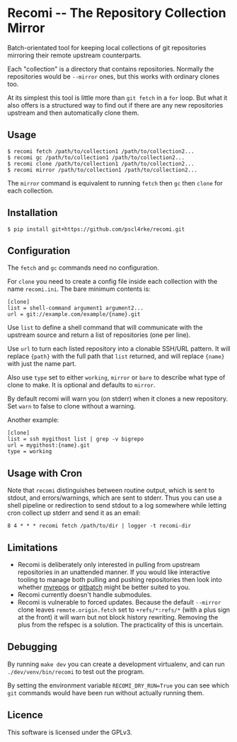 
# Recomi -- The Repository Collection Mirror

Batch-orientated tool for keeping local collections of git repositories
mirroring their remote upstream counterparts.

Each "collection" is a directory that contains repositories.
Normally the repositories would be `--mirror` ones,
but this works with ordinary clones too.

At its simplest this tool is little more than `git fetch` in a `for` loop.
But what it also offers is a structured way to find out if there are any
new repositories upstream and then automatically clone them.

## Usage

    $ recomi fetch /path/to/collection1 /path/to/collection2...
    $ recomi gc /path/to/collection1 /path/to/collection2...
    $ recomi clone /path/to/collection1 /path/to/collection2...
    $ recomi mirror /path/to/collection1 /path/to/collection2...

The `mirror` command is equivalent to running `fetch` then `gc` then
`clone` for each collection.

## Installation

    $ pip install git+https://github.com/pscl4rke/recomi.git

## Configuration

The `fetch` and `gc` commands need no configuration.

For `clone` you need to create a config file inside each collection
with the name `recomi.ini`.
The bare minimum contents is:

    [clone]
    list = shell-command argument1 argument2...
    url = git://example.com/example/{name}.git

Use `list` to define a shell command that will communicate with the upstream
source and return a list of repositories (one per line).

Use `url` to turn each listed repository into a clonable SSH/URL pattern.
It will replace `{path}` with the full path that `list` returned,
and will replace `{name}` with just the name part.

Also use `type` set to either `working`, `mirror` or `bare` to describe
what type of clone to make.
It is optional and defaults to `mirror`.

By default recomi will warn you (on stderr) when it clones a new repository.
Set `warn` to false to clone without a warning.

Another example:

    [clone]
    list = ssh mygithost list | grep -v bigrepo
    url = mygithost:{name}.git
    type = working

## Usage with Cron

Note that `recomi` distinguishes between routine output,
which is sent to stdout,
and errors/warnings,
which are sent to stderr.
Thus you can use a shell pipeline or redirection to send stdout to
a log somewhere while letting cron collect up stderr and send it as
an email:

    8 4 * * * recomi fetch /path/to/dir | logger -t recomi-dir

## Limitations

* Recomi is deliberately only interested in pulling from upstream repositories
in an unattended manner.
If you would like interactive tooling to manage both pulling and pushing repositories
then look into whether
[myrepos](https://myrepos.branchable.com/)
or [gitbatch](https://github.com/isacikgoz/gitbatch)
might be better suited to you.
* Recomi currently doesn't handle submodules.
* Recomi is vulnerable to forced updates.
Because the default `--mirror` clone leaves `remote.origin.fetch` set to `+refs/*:refs/*`
(with a plus sign at the front)
it will warn but not block history rewriting.
Removing the plus from the refspec is a solution.
The practicality of this is uncertain.

## Debugging

By running `make dev` you can create a development virtualenv,
and can run `./dev/venv/bin/recomi` to test out the program.

By setting the environment variable `RECOMI_DRY_RUN=True` you can see which
`git` commands would have been run without actually running them.

## Licence

This software is licensed under the GPLv3.
